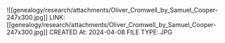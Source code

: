 ![[genealogy/research/attachments/Oliver_Cromwell_by_Samuel_Cooper-247x300.jpg]]
LINK: [[genealogy/research/attachments/Oliver_Cromwell_by_Samuel_Cooper-247x300.jpg]]
CREATED At: 2024-04-08
FILE TYPE: JPG
